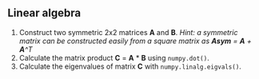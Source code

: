 ## Linear algebra

1. Construct two symmetric 2x2 matrices **A** and **B**.
   *Hint: a symmetric matrix can be constructed easily from a square matrix
   as **Asym** = **A** + **A**^T*
2. Calculate the matrix product **C** = **A** * **B** using `numpy.dot()`.
3. Calculate the eigenvalues of matrix **C** with `numpy.linalg.eigvals()`.
